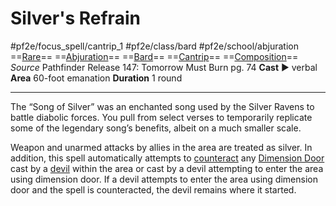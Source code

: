 # Silver's Refrain
#pf2e/focus_spell/cantrip_1 #pf2e/class/bard #pf2e/school/abjuration 
==[Rare](Rare.md)== ==[Abjuration](Abjuration.md)== ==[Bard](Bard.md)== ==[Cantrip](Cantrip.md)== ==[Composition](Composition.md)==
*Source* Pathfinder Release 147: Tomorrow Must Burn pg. 74
**Cast** ► verbal
**Area** 60-foot emanation
**Duration** 1 round

---
The “Song of Silver” was an enchanted song used by the Silver Ravens to battle diabolic forces. You pull from select verses to temporarily replicate some of the legendary song’s benefits, albeit on a much smaller scale.

Weapon and unarmed attacks by allies in the area are treated as silver. In addition, this spell automatically attempts to [counteract](Counteracting.md) any [Dimension Door](Dimension%20Door.md) cast by a [devil](devil) within the area or cast by a devil attempting to enter the area using dimension door. If a devil attempts to enter the area using dimension door and the spell is counteracted, the devil remains where it started.